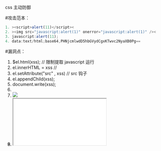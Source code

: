 css 主动防御

#攻击范本：
``` javascript
1. ><script>alert(11)</script><
2. ><img src="javascript:alert(1)" onerror="javascript:alert(1)" /><
3. javascript:alert(11);
4. data:text/html;base64,PHNjcmlwdD5hbGVydCgxKTwvc2NyaXB0Pg==
```


#漏洞点：
1. $el.html(xss);   // 限制提取 javascript 运行
2. el.innerHTML = xss  // 
3. el.setAttribute("src" , xss) // src 钩子
4. el.appendChild(xss);
5. document.write(xss);
6. <a href="xss" >
7. <img src="xss" onerror="xss"  />
8. <object src="xss">
9. <iframe src="xss"  />



#生成漏洞的几个原因：
1. 插入html ，自行拼接html忘记了 htmlencode
2. 设置属性，没有考虑到 javascript:
3. 模板在属性里面渲染数据， 没有考虑到  javascript:






